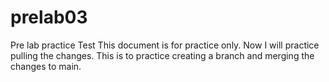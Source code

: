 # prelab03
Pre lab practice
Test
This document is for practice only.
Now I will practice pulling the changes.
This is to practice creating a branch and merging the changes to main.